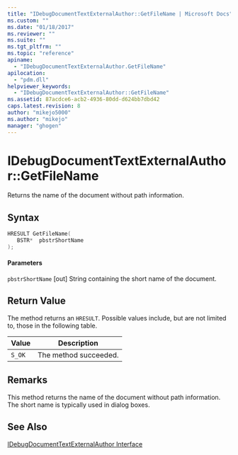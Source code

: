 ```yaml
---
title: "IDebugDocumentTextExternalAuthor::GetFileName | Microsoft Docs"
ms.custom: ""
ms.date: "01/18/2017"
ms.reviewer: ""
ms.suite: ""
ms.tgt_pltfrm: ""
ms.topic: "reference"
apiname:
  - "IDebugDocumentTextExternalAuthor.GetFileName"
apilocation:
  - "pdm.dll"
helpviewer_keywords:
  - "IDebugDocumentTextExternalAuthor::GetFileName"
ms.assetid: 87acdce6-acb2-4936-80dd-d624bb7dbd42
caps.latest.revision: 8
author: "mikejo5000"
ms.author: "mikejo"
manager: "ghogen"
---
```

# IDebugDocumentTextExternalAuthor::GetFileName
Returns the name of the document without path information.

## Syntax

```cpp
HRESULT GetFileName(
   BSTR*  pbstrShortName
);
```

#### Parameters
 `pbstrShortName`
 [out] String containing the short name of the document.

## Return Value
 The method returns an `HRESULT`. Possible values include, but are not limited to, those in the following table.

|Value|Description|
|-----------|-----------------|
|`S_OK`|The method succeeded.|

## Remarks
 This method returns the name of the document without path information. The short name is typically used in dialog boxes.

## See Also
 [IDebugDocumentTextExternalAuthor Interface](../../winscript/reference/idebugdocumenttextexternalauthor-interface.md)